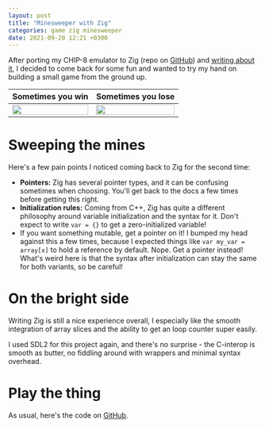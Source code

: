```yaml
---
layout: post
title: "Minesweeper with Zig"
categories: game zig minesweeper
date: 2021-09-20 12:21 +0300
---
```


After porting my CHIP-8 emulator to Zig (repo on [GitHub](https://github.com/Ryp/chip8-emu-zig)) and [writing about it](https://ryp.github.io/emu/zig/chip8/2021/07/04/chip8-emulator-zig),
I decided to come back for some fun and wanted to try my hand on building a small game from the ground up.

Sometimes you win             | Sometimes you lose
:-------------------------:|:-------------------------:
<img width="100%" src="{{ site.baseurl }}{{ site.images }}/minesweeper/screenshot-win.png" /> | <img width="100%" src="{{ site.baseurl }}{{ site.images }}/minesweeper/screenshot-lose.png" />

# Sweeping the mines

Here's a few pain points I noticed coming back to Zig for the second time:
* **Pointers:** Zig has several pointer types, and it can be confusing sometimes when choosing. You'll get back to the docs a few times before getting this right.
* **Initialization rules:** Coming from C++, Zig has quite a different philosophy around variable initialization and the syntax for it. Don't expect to write `var = {}` to get a zero-initialized variable!
* If you want something mutable, get a pointer on it! I bumped my head against this a few times, because I expected things like `var my_var = array[x]` to hold a reference by default. Nope. Get a pointer instead! What's weird here is that the syntax after initialization can stay the same for both variants, so be careful!

# On the bright side

Writing Zig is still a nice experience overall, I especially like the smooth integration of array slices and the ability to get an loop counter super easily.

I used SDL2 for this project again, and there's no surprise - the C-interop is smooth as butter, no fiddling around with wrappers and minimal syntax overhead.

# Play the thing

As usual, here's the code on [GitHub](https://github.com/Ryp/minesweeper-zig).
